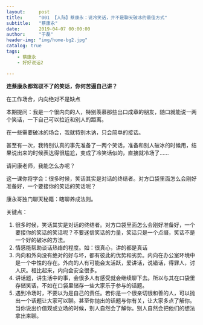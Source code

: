 ```yaml
---
layout:     post
title:      "001 【人际】蔡康永：说冷笑话，并不是聊天破冰的最佳方式"
subtitle:   "蔡康永"
date:       2019-04-07 00:00:00
author:     "于磊"
header-img: "img/home-bg2.jpg"
catalog: true
tags:
    - 蔡康永
    - 好好说话2

---
```




**连蔡康永都驾驭不了的笑话，你何苦逼自己讲？**

在工作场合，内向绝对不是缺点

本期提问：我是一个很内向的人，特别羡慕那些出口成章的朋友，随口就能说一两个笑话，一下自己可以拉近和别人的距离。

在一些需要破冰的场合，我就特别木讷，只会简单的接话。

甚至有一次，我特别认真的事先准备了一两个笑话，准备和别人破冰的时候用，结果说出来的时候表达得很尴尬，变成了冷笑话似的，直接就冷场了…...

请问康老师，我能怎么办呢？

这一课你将学会：很多时候，笑话其实是对话的终结者。对方口袋里面怎么会刚好准备好，一个要接你的笑话的笑话呢？

康永哥独门聊天秘籍：瞎聊养成法则。



关键点：

1. 很多时候，笑话其实是对话的终结者。对方口袋里面怎么会刚好准备好，一个要接你的笑话的笑话呢？不要迷信笑话的力量，笑话只是一个点缀，笑话不是一个好的破冰的方法。
2. 情感能帮助谈话热络的程度。如：很真心，讲的都是真话
3. 内向和外向没有绝对的好与坏，都有彼此的优势和劣势。内向在办公室环境中是一个中性的存在。外向的人有可能会太活跃，爱讲话，说错话，得罪人，讨人厌。相比起来，内向会安全很多。
4. 讲话题，讲生活中的事，会很多人有感受就会继续聊下去。所以与其在口袋里存储笑话，不如在口袋里储存一些大家乐于参与的话题。
5. 遇到冷场时，不要以为是自己的责任。若你是一个很亲切很和善的人，可以抛出一个话题让大家可以聊。甚至你抛出的话题与你有关，让大家多点了解你。当你说出价值观或立场的时候，别人自然会了解你。别人自然会把他们的想法拿出来聊。
